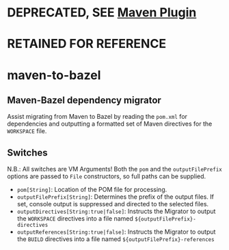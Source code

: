 # DEPRECATED, SEE [Maven Plugin](https://github.com/zmeggyesi/migrator-maven-plugin)
# RETAINED FOR REFERENCE

# maven-to-bazel
## Maven-Bazel dependency migrator

Assist migrating from Maven to Bazel by reading the `pom.xml` for dependencies and outputting a formatted set of Maven directives for the `WORKSPACE` file.

## Switches

N.B.: All switches are VM Arguments! Both the `pom` and the `outputFilePrefix` options are passed to `File` constructors, so full paths can be supplied.

- `pom[String]`: Location of the POM file for processing.
- `outputFilePrefix[String]`: Determines the prefix of the output files. If set, console output is suppressed and directed to the selected files.
- `outputDirectives[String:true|false]`: Instructs the Migrator to output the `WORKSPACE` directives into a file named `${outputFilePrefix}-directives`
- `outputReferences[String:true|false]`: Instructs the Migrator to output the `BUILD` directives into a file named `${outputFilePrefix}-references`
